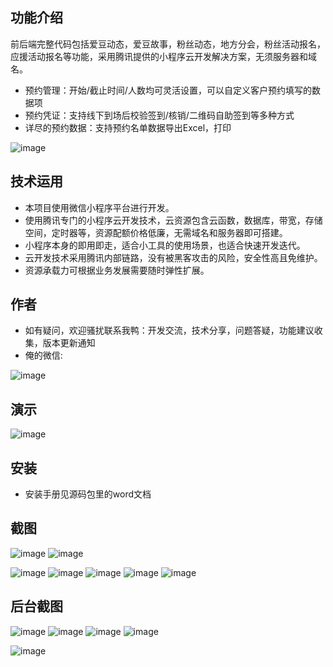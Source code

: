 ## 功能介绍 
    
前后端完整代码包括爱豆动态，爱豆故事，粉丝动态，地方分会，粉丝活动报名，应援活动报名等功能，采用腾讯提供的小程序云开发解决方案，无须服务器和域名。

- 预约管理：开始/截止时间/人数均可灵活设置，可以自定义客户预约填写的数据项
- 预约凭证：支持线下到场后校验签到/核销/二维码自助签到等多种方式
- 详尽的预约数据：支持预约名单数据导出Excel，打印

![image](https://user-images.githubusercontent.com/100545532/156072009-ba13ee82-58e0-40aa-895e-caf4cdb9b710.png)

## 技术运用
- 本项目使用微信小程序平台进行开发。
- 使用腾讯专门的小程序云开发技术，云资源包含云函数，数据库，带宽，存储空间，定时器等，资源配额价格低廉，无需域名和服务器即可搭建。
- 小程序本身的即用即走，适合小工具的使用场景，也适合快速开发迭代。
- 云开发技术采用腾讯内部链路，没有被黑客攻击的风险，安全性高且免维护。
- 资源承载力可根据业务发展需要随时弹性扩展。  



## 作者
- 如有疑问，欢迎骚扰联系我鸭：开发交流，技术分享，问题答疑，功能建议收集，版本更新通知
- 俺的微信:

![image](https://user-images.githubusercontent.com/100545532/156072028-5745080f-9264-4065-bc75-c16299a0b7e7.png)



## 演示

![image](https://user-images.githubusercontent.com/100545532/156072017-1333ac04-47df-4751-87bc-a7592a583014.png)




## 安装

- 安装手册见源码包里的word文档




## 截图
![image](https://user-images.githubusercontent.com/100545532/156072049-493f694b-2918-408a-a0ed-968ae11871c6.png)
![image](https://user-images.githubusercontent.com/100545532/156072055-7add1db3-18c8-4bd9-b2b7-d5f5057b636c.png)

 ![image](https://user-images.githubusercontent.com/100545532/156072063-aa828585-7609-494a-b336-9bd62081eedf.png)
![image](https://user-images.githubusercontent.com/100545532/156072074-c3039031-ec34-4240-beb2-4766057b3149.png)
![image](https://user-images.githubusercontent.com/100545532/156072080-99576fd2-b04e-4577-aaf6-5a3308fb18cb.png)
![image](https://user-images.githubusercontent.com/100545532/156072087-e9963fb4-246a-4789-9d01-b34f166e087f.png)
![image](https://user-images.githubusercontent.com/100545532/156072091-26675253-b784-4282-880f-c8c8d0b2f329.png)


## 后台截图
 ![image](https://user-images.githubusercontent.com/100545532/156072099-bd0859f8-dff3-4806-9a92-058a551b2013.png)
 ![image](https://user-images.githubusercontent.com/100545532/156072114-c2f83e28-73a5-40cb-8487-2970548bb5e5.png)
 ![image](https://user-images.githubusercontent.com/100545532/156072122-e6445ba2-34d2-4208-8dce-c1560b0adcf3.png)
 ![image](https://user-images.githubusercontent.com/100545532/156072142-0397e492-2076-4fa0-a71d-52d83db66957.png)

 ![image](https://user-images.githubusercontent.com/100545532/156072132-4eb0d185-325f-4bd1-9f77-eaca691fc067.png)



